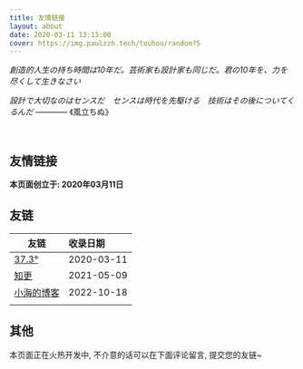 ```yaml
---
title: 友情链接
layout: about
date: 2020-03-11 13:13:00
cover: https://img.paulzzh.tech/touhou/random?5
---
```


*創造的人生の持ち時間は10年だ。芸術家も設計家も同じだ。君の10年を、力を尽くして生きなさい*

*設計で大切なのはセンスだ　センスは時代を先駆ける　技術はその後についてくるんだ* ———— 《風立ちぬ》

<br/>

## 友情链接

**本页面创立于: 2020年03月11日**

## 友链

| **友链**                                 | **收录日期** |
| ---------------------------------------- | :----------- |
| [37.3°](https://www.373du.com/)          | 2020-03-11   |
| [知更](https://www.wrp.cool/)            | 2021-05-09   |
| [小海的博客](https://xiaohai-learn.pub/) | 2022-10-18   |
|                                          |              |

## 其他

本页面正在火热开发中, 不介意的话可以在下面评论留言, 提交您的友链~

<br/>

